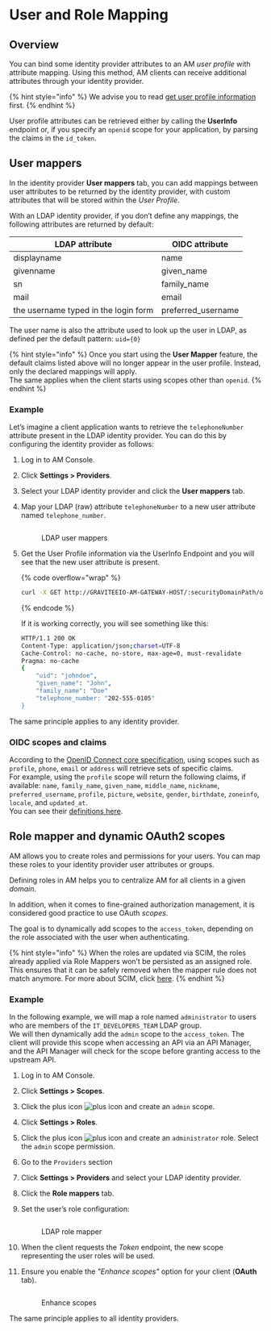 # User and Role Mapping

## Overview

You can bind some identity provider attributes to an AM _user profile_ with attribute mapping. Using this method, AM clients can receive additional attributes through your identity provider.

{% hint style="info" %}
We advise you to read [get user profile information](../../getting-started/tutorial-getting-started-with-am/get-user-profile-information.md) first.
{% endhint %}

User profile attributes can be retrieved either by calling the **UserInfo** endpoint or, if you specify an `openid` scope for your application, by parsing the claims in the `id_token`.

## User mappers

In the identity provider **User mappers** tab, you can add mappings between user attributes to be returned by the identity provider, with custom attributes that will be stored within the _User Profile_.

With an LDAP identity provider, if you don’t define any mappings, the following attributes are returned by default:

| LDAP attribute                       | OIDC attribute      |
| ------------------------------------ | ------------------- |
| displayname                          | name                |
| givenname                            | given\_name         |
| sn                                   | family\_name        |
| mail                                 | email               |
| the username typed in the login form | preferred\_username |

The user name is also the attribute used to look up the user in LDAP, as defined per the default pattern: `uid={0}`

{% hint style="info" %}
Once you start using the **User Mapper** feature, the default claims listed above will no longer appear in the user profile. Instead, only the declared mappings will apply.\
The same applies when the client starts using scopes other than `openid`.
{% endhint %}

### Example

Let’s imagine a client application wants to retrieve the `telephoneNumber` attribute present in the LDAP identity provider. You can do this by configuring the identity provider as follows:

1. Log in to AM Console.
2. Click **Settings > Providers**.
3. Select your LDAP identity provider and click the **User mappers** tab.
4.  Map your LDAP (raw) attribute `telephoneNumber` to a new user attribute named `telephone_number`.



    <figure><img src="https://docs.gravitee.io/images/am/current/graviteeio-am-userguide-idp-user-mappers-phoneno.png" alt=""><figcaption><p>LDAP user mappers</p></figcaption></figure>
5.  Get the User Profile information via the UserInfo Endpoint and you will see that the new user attribute is present.

    {% code overflow="wrap" %}
    ```sh
    curl -X GET http://GRAVITEEIO-AM-GATEWAY-HOST/:securityDomainPath/oidc/userinfo -H 'Authorization: Bearer :accessToken'
    ```
    {% endcode %}

    If it is working correctly, you will see something like this:

    ```sh
    HTTP/1.1 200 OK
    Content-Type: application/json;charset=UTF-8
    Cache-Control: no-cache, no-store, max-age=0, must-revalidate
    Pragma: no-cache
    {
        "uid": "johndoe",
        "given_name": "John",
        "family_name": "Doe"
        "telephone_number: "202-555-0105"
    }
    ```

The same principle applies to any identity provider.

### OIDC scopes and claims

According to the [OpenID Connect core specification](https://openid.net/specs/openid-connect-core-1\_0.html#ScopeClaims), using scopes such as `profile`, `phone`, `email` or `address` will retrieve sets of specific claims.\
For example, using the `profile` scope will return the following claims, if available: `name`, `family_name`, `given_name`, `middle_name`, `nickname`, `preferred_username`, `profile`, `picture`, `website`, `gender`, `birthdate`, `zoneinfo`, `locale`, and `updated_at`.\
You can see their [definitions here](https://openid.net/specs/openid-connect-core-1\_0.html#StandardClaims).

## Role mapper and dynamic OAuth2 scopes

AM allows you to create roles and permissions for your users. You can map these roles to your identity provider user attributes or groups.

Defining roles in AM helps you to centralize AM for all clients in a given _domain_.

In addition, when it comes to fine-grained authorization management, it is considered good practice to use OAuth _scopes_.

The goal is to dynamically add scopes to the `access_token`, depending on the role associated with the user when authenticating.

{% hint style="info" %}
When the roles are updated via SCIM, the roles already applied via Role Mappers won’t be persisted as an assigned role. This ensures that it can be safely removed when the mapper rule does not match anymore. For more about SCIM, click [here](../auth-protocols/scim-2.0.md).
{% endhint %}

### Example

In the following example, we will map a role named `administrator` to users who are members of the `IT_DEVELOPERS_TEAM` LDAP group.\
We will then dynamically add the `admin` scope to the `access_token`. The client will provide this scope when accessing an API via an API Manager, and the API Manager will check for the scope before granting access to the upstream API.

1. Log in to AM Console.
2. Click **Settings > Scopes**.
3. Click the plus icon ![plus icon](https://docs.gravitee.io/images/icons/plus-icon.png) and create an `admin` scope.
4. Click **Settings > Roles**.
5. Click the plus icon ![plus icon](https://docs.gravitee.io/images/icons/plus-icon.png) and create an `administrator` role. Select the `admin` scope permission.
6. Go to the `Providers` section
7. Click **Settings > Providers** and select your LDAP identity provider.
8. Click the **Role mappers** tab.
9.  Set the user’s role configuration:



    <figure><img src="https://docs.gravitee.io/images/am/current/graviteeio-am-userguide-idp-role-mappers.png" alt=""><figcaption><p>LDAP role mapper</p></figcaption></figure>
10. When the client requests the _Token_ endpoint, the new scope representing the user roles will be used.
11. Ensure you enable the _"Enhance scopes"_ option for your client (**OAuth** tab).



    <figure><img src="https://docs.gravitee.io/images/am/current/graviteeio-am-user-guide-mapping-idp-enhance-scopes.png" alt=""><figcaption><p>Enhance scopes</p></figcaption></figure>

The same principle applies to all identity providers.
